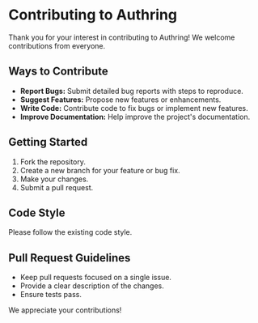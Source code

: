 # Contributing to Authring

Thank you for your interest in contributing to Authring! We welcome contributions from everyone.

## Ways to Contribute

*   **Report Bugs:** Submit detailed bug reports with steps to reproduce.
*   **Suggest Features:** Propose new features or enhancements.
*   **Write Code:** Contribute code to fix bugs or implement new features.
*   **Improve Documentation:** Help improve the project's documentation.

## Getting Started

1.  Fork the repository.
2.  Create a new branch for your feature or bug fix.
3.  Make your changes.
4.  Submit a pull request.

## Code Style

Please follow the existing code style.

## Pull Request Guidelines

*   Keep pull requests focused on a single issue.
*   Provide a clear description of the changes.
*   Ensure tests pass.

We appreciate your contributions!